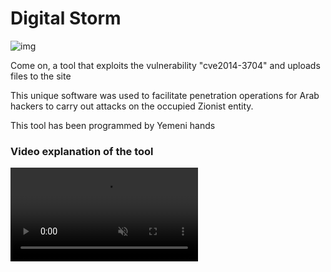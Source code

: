 # Digital Storm

![img](https://raw.githubusercontent.com/mr-sami-x/Digital-Storm/main/photo_2022-09-14_02-12-55.jpg)

Come on, a tool that exploits the vulnerability "cve2014-3704" and uploads files to the site

This unique software was used to facilitate penetration operations for Arab hackers to carry out attacks on the occupied Zionist entity.

This tool has been programmed by Yemeni hands

### Video explanation of the tool
<video src="https://github.com/mr-sami-x/Digital-Storm/blob/main/20220914_012058.mp4" data-canonical-src="https://github.com/mr-sami-x/Digital-Storm/blob/main/20220914_012058.mp4" controls="controls" muted="muted" class="d-block rounded-bottom-2 border-top width-fit" style="max-height:640px;">

  </video>

